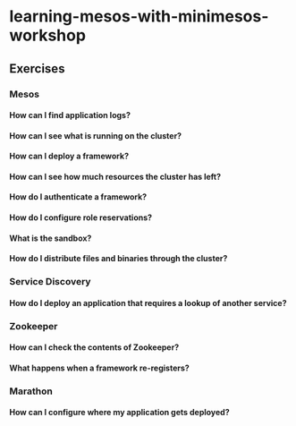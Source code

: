 # learning-mesos-with-minimesos-workshop

## Exercises

### Mesos

#### How can I find application logs?

#### How can I see what is running on the cluster?

#### How can I deploy a framework?

#### How can I see how much resources the cluster has left?

#### How do I authenticate a framework?

#### How do I configure role reservations?

#### What is the sandbox?

#### How do I distribute files and binaries through the cluster?

### Service Discovery

#### How do I deploy an application that requires a lookup of another service?

### Zookeeper

#### How can I check the contents of Zookeeper?

#### What happens when a framework re-registers?

### Marathon

#### How can I configure where my application gets deployed?



